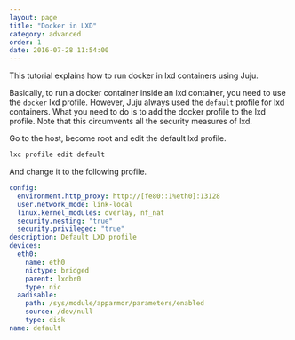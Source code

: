 ```yaml
---
layout: page
title: "Docker in LXD"
category: advanced
order: 1
date: 2016-07-28 11:54:00
---
```


This tutorial explains how to run docker in lxd containers using Juju.

Basically, to run a docker container inside an lxd container, you need to use the `docker` lxd profile. However, Juju always used the `default` profile for lxd containers. What you need to do is to add the docker profile to the lxd profile. Note that this circumvents all the security measures of lxd.

Go to the host, become root and edit the default lxd profile.

```bash
lxc profile edit default
```

And change it to the following profile.

```yaml
config:
  environment.http_proxy: http://[fe80::1%eth0]:13128
  user.network_mode: link-local
  linux.kernel_modules: overlay, nf_nat
  security.nesting: "true"
  security.privileged: "true"
description: Default LXD profile
devices:
  eth0:
    name: eth0
    nictype: bridged
    parent: lxdbr0
    type: nic
  aadisable:
    path: /sys/module/apparmor/parameters/enabled
    source: /dev/null
    type: disk
name: default
```
